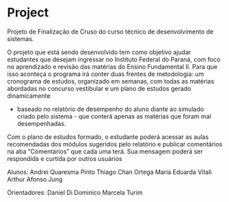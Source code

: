# Project
Projeto de Finalização de Cruso do curso técnico de desenvolvimento de sistemas.

O projeto que está sendo desenvolvido tem como objetivo ajudar estudantes que desejam ingressar no Instituto Federal do Paraná, 
com foco no aprendizado e revisão das matérias do Ensino Fundamental II. Para que isso aconteça o programa irá conter duas frentes de metodologia: 
um cronograma de estudos, organizado em semanas, com todas as matérias abordadas no concurso vestibular e um plano de estudos gerado dinamicamente 
- baseado no relatório de desempenho do aluno diante ao simulado criado pelo sistema - que conterá apenas as matérias que foram mal desempenhadas.

Com o plano de estudos formado, o estudante poderá acessar as aulas recomendadas dos módulos sugeridos pelo relatório e publicar comentários na 
aba “Comentários” que cada uma terá. Sua mensagem poderá ser respondida e curtida por outros usuários

Alunos:
  Andrei Quaresma Pinto
  Thiago Chan Ortega
  Maria Eduarda Vitali
  Arthur Afonso Jung

Orientadores:
  Daniel Di Dominico
  Marcela Turim
